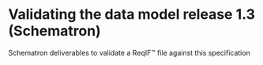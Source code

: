 # Validating the data model release 1.3 (Schematron)

Schematron deliverables to validate a ReqIF™ file against this specification
